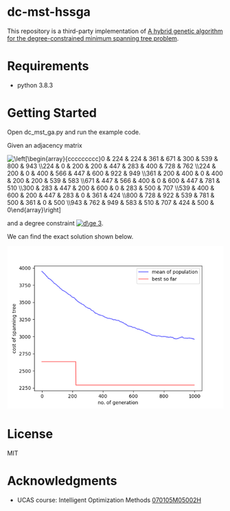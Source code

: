 # dc-mst-hssga

This repository is a third-party implementation of [A hybrid genetic algorithm for the degree-constrained minimum spanning tree problem](https://doi.org/10.1007/S00500-019-04051-X).

# Requirements

- python 3.8.3

# Getting Started

Open dc_mst_ga.py and run the example code.

Given an adjacency matrix

<img src="https://bit.ly/2QO8PB9" align="center" border="0" alt="\left[\begin{array}{ccccccccc}0 & 224 & 224 & 361 & 671 & 300 & 539 & 800 & 943 \\224 & 0 & 200 & 200 & 447 & 283 & 400 & 728 & 762 \\224 & 200 & 0 & 400 & 566 & 447 & 600 & 922 & 949 \\361 & 200 & 400 & 0 & 400 & 200 & 200 & 539 & 583 \\671 & 447 & 566 & 400 & 0 & 600 & 447 & 781 & 510 \\300 & 283 & 447 & 200 & 600 & 0 & 283 & 500 & 707 \\539 & 400 & 600 & 200 & 447 & 283 & 0 & 361 & 424 \\800 & 728 & 922 & 539 & 781 & 500 & 361 & 0 & 500 \\943 & 762 & 949 & 583 & 510 & 707 & 424 & 500 & 0\end{array}\right]" width="449" height="182" />

and a degree constraint <a href="https://www.codecogs.com/eqnedit.php?latex=d\ge&space;3" target="_blank"><img src="https://latex.codecogs.com/gif.latex?d\ge&space;3" title="d\ge 3" /></a>.

We can find the exact solution shown below.

![example](example.png)

# License

MIT

# Acknowledgments

- UCAS course: Intelligent Optimization Methods [070105M05002H](http://jwxk.ucas.ac.cn/course/courseplan/184399)